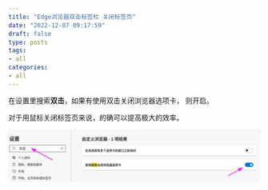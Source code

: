 ```yaml
---
title: "Edge浏览器双击标签栏 关闭标签页"
date: "2022-12-07 09:17:59"
draft: false
type: posts
tags:
- all
categories:
- all
---
```


在设置里搜索**双击**，如果有使用双击关闭浏览器选项卡， 则开启。

对于用鼠标关闭标签页来说，的确可以提高极大的效率。

![](2022-12-07-09-32-38.png)